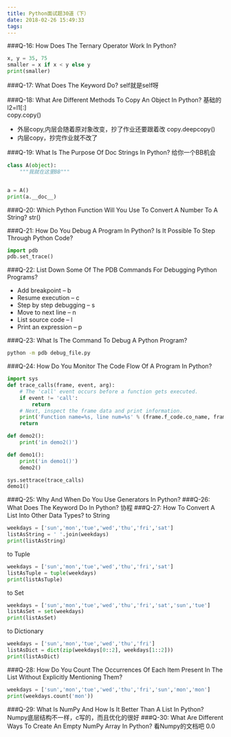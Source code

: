 ```yaml
---
title: Python面试题30道（下）
date: 2018-02-26 15:49:33
tags:
---
```

###Q-16: How Does The Ternary Operator Work In Python?
```python
x, y = 35, 75
smaller = x if x < y else y
print(smaller)
```

###Q-17: What Does The <Self> Keyword Do?
self就是self呀

###Q-18: What Are Different Methods To Copy An Object In Python?
基础的l2=l1\[:]  
copy.copy()  
*  外层copy,内层会随着原对象改变，抄了作业还要跟着改
copy.deepcopy()  
*  内层copy，抄完作业就不改了

###Q-19: What Is The Purpose Of Doc Strings In Python?
给你一个BB机会
```python
class A(object):
    """我就在这里BB"""


a = A()
print(a.__doc__)
```
###Q-20: Which Python Function Will You Use To Convert A Number To A String?
str()

###Q-21: How Do You Debug A Program In Python? Is It Possible To Step Through Python Code?
```python
import pdb
pdb.set_trace()
```

###Q-22: List Down Some Of The PDB Commands For Debugging Python Programs?
*  Add breakpoint – b  
*  Resume execution – c 
*  Step by step debugging – s
*  Move to next line – n 
*  List source code – l 
*  Print an expression – p 

###Q-23: What Is The Command To Debug A Python Program?
```bash
python -m pdb debug_file.py
```

###Q-24: How Do You Monitor The Code Flow Of A Program In Python?
```python
import sys
def trace_calls(frame, event, arg):
    # The 'call' event occurs before a function gets executed.
    if event != 'call':
        return
    # Next, inspect the frame data and print information.
    print('Function name=%s, line num=%s' % (frame.f_code.co_name, frame.f_lineno))
    return

def demo2():
    print('in demo2()')

def demo1():
    print('in demo1()')
    demo2()

sys.settrace(trace_calls)
demo1()
```
###Q-25: Why And When Do You Use Generators In Python?
###Q-26: What Does The <Yield> Keyword Do In Python?
协程
###Q-27: How To Convert A List Into Other Data Types?
to String
```python
weekdays = ['sun','mon','tue','wed','thu','fri','sat']
listAsString = ' '.join(weekdays)
print(listAsString)
```
to Tuple
```python
weekdays = ['sun','mon','tue','wed','thu','fri','sat']
listAsTuple = tuple(weekdays)
print(listAsTuple)
```
to Set
```python
weekdays = ['sun','mon','tue','wed','thu','fri','sat','sun','tue']
listAsSet = set(weekdays)
print(listAsSet)
```
to Dictionary
```python
weekdays = ['sun','mon','tue','wed','thu','fri']
listAsDict = dict(zip(weekdays[0::2], weekdays[1::2]))
print(listAsDict)
```
###Q-28: How Do You Count The Occurrences Of Each Item Present In The List Without Explicitly Mentioning Them?
```python
weekdays = ['sun','mon','tue','wed','thu','fri','sun','mon','mon']
print(weekdays.count('mon'))
```
###Q-29: What Is NumPy And How Is It Better Than A List In Python?
Numpy底层结构不一样，c写的，而且优化的很好
###Q-30: What Are Different Ways To Create An Empty NumPy Array In Python?
看Numpy的文档吧 0.0
